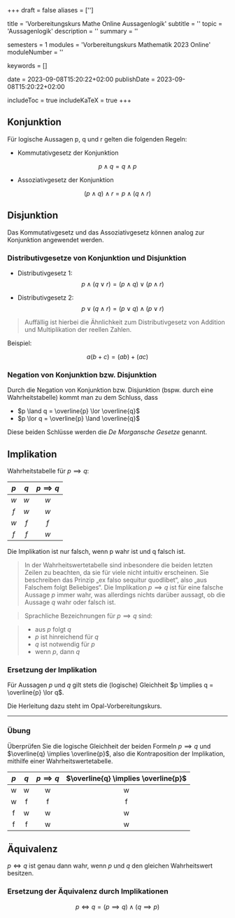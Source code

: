 +++
draft = false
aliases = ['']

title = 'Vorbereitungskurs Mathe Online Aussagenlogik'
subtitle = ''
topic = 'Aussagenlogik'
description = ''
summary = ''

semesters = 1
modules = 'Vorbereitungskurs Mathematik 2023 Online'
moduleNumber = ''

keywords = []

date = 2023-09-08T15:20:22+02:00
publishDate = 2023-09-08T15:20:22+02:00

includeToc = true
includeKaTeX = true
+++

## Konjunktion

Für logische Aussagen p, q und r gelten die folgenden Regeln:

* Kommutativgesetz der Konjunktion

$$
p \land q = q \land p
$$

* Assoziativgesetz der Konjunktion

$$
(p \land q) \land r = p \land (q \land r)
$$

## Disjunktion

Das Kommutativgesetz und das Assoziativgesetz können analog zur Konjunktion angewendet werden.

### Distributivgesetze von Konjunktion und Disjunktion

* Distributivgesetz 1:
$$
p \land (q \lor r) = (p \land q) \lor (p \land r)
$$

* Distributivgesetz 2:
$$
p \lor (q \land r) = (p \lor q) \land (p \lor r)
$$

> Auffällig ist hierbei die Ähnlichkeit zum Distributivgesetz von Addition und Multiplikation der reellen Zahlen.

Beispiel:

$$
a (b + c) = (a b) + (a c)
$$

### Negation von Konjunktion bzw. Disjunktion

Durch die Negation von Konjunktion bzw. Disjunktion (bspw. durch eine Wahrheitstabelle) kommt man zu dem Schluss, dass

- $p \land q = \overline{p} \lor \overline{q}$
- $p \lor q = \overline{p} \land \overline{q}$

Diese beiden Schlüsse werden die *De Morgansche Gesetze* genannt.

## Implikation

Wahrheitstabelle für $p \implies q$:

|$p$|$q$|$p \implies q$|
|:-:|:-:|:------------:|
|$w$|$w$|$w$           |
|$f$|$w$|$w$           |
|$w$|$f$|$f$           |
|$f$|$f$|$w$           |

Die Implikation ist nur falsch, wenn p wahr ist und q falsch ist.

> In der Wahrheitswertetabelle sind inbesondere die beiden letzten Zeilen zu beachten, da sie für viele nicht intuitiv erscheinen.
> Sie beschreiben das Prinzip „ex falso sequitur quodlibet“, also „aus Falschem folgt Beliebiges“.
> Die Implikation $p \implies q$ ist für eine falsche Aussage $p$ immer wahr, was allerdings nichts darüber aussagt, ob die Aussage $q$ wahr oder falsch ist.

> Sprachliche Bezeichnungen für $p \implies q$ sind:

> * aus $p$ folgt $q$
> * $p$ ist hinreichend für $q$
> * $q$ ist notwendig für $p$
> * wenn $p$, dann $q$

### Ersetzung der Implikation

Für Aussagen $p$ und $q$ gilt stets die (logische) Gleichheit $p \implies q = \overline{p} \lor q$.

Die Herleitung dazu steht im Opal-Vorbereitungskurs.

---

### Übung

Überprüfen Sie die logische Gleichheit der beiden Formeln $p \implies q$ und $\overline{q} \implies \overline{p}$, also die Kontraposition der Implikation, mithilfe einer Wahrheitswertetabelle.

|$p$|$q$|$p \implies q$|$\overline{q} \implies \overline{p}$|
|:-:|:-:|:------------:|:----------------------------------:|
|w  |w  |w             |w                                   |
|w  |f  |f             |f                                   |
|f  |w  |w             |w                                   |
|f  |f  |w             |w                                   |

## Äquivalenz

$p \iff q$ ist genau dann wahr, wenn $p$ und $q$ den gleichen Wahrheitswert besitzen.

### Ersetzung der Äquivalenz durch Implikationen

$$
p \iff q = (p \implies q) \land (q \implies p)
$$
